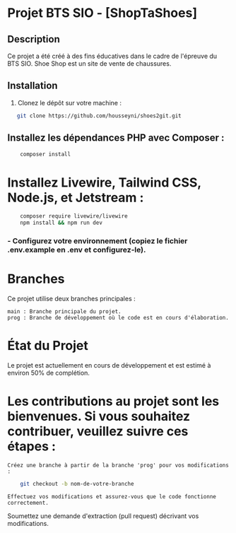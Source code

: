 # Projet BTS SIO - [ShopTaShoes]

## Description

Ce projet a été créé à des fins éducatives dans le cadre de l'épreuve du BTS SIO. Shoe Shop est un site de vente de chaussures.

## Installation

1. Clonez le dépôt sur votre machine :
```bash
   git clone https://github.com/housseyni/shoes2git.git
```
## Installez les dépendances PHP avec Composer :
```bash
    composer install
```
# Installez Livewire, Tailwind CSS, Node.js, et Jetstream :
```bash
    composer require livewire/livewire
    npm install && npm run dev
```
### - Configurez votre environnement (copiez le fichier .env.example en .env et configurez-le).

# Branches

Ce projet utilise deux branches principales :

    main : Branche principale du projet.
    prog : Branche de développement où le code est en cours d'élaboration.

# État du Projet

Le projet est actuellement en cours de développement et est estimé à environ 50% de complétion.


# Les contributions au projet sont les bienvenues. Si vous souhaitez contribuer, veuillez suivre ces étapes :

    Créez une branche à partir de la branche 'prog' pour vos modifications :
```bash
    git checkout -b nom-de-votre-branche
```
    Effectuez vos modifications et assurez-vous que le code fonctionne correctement.

Soumettez une demande d'extraction (pull request) décrivant vos modifications.
